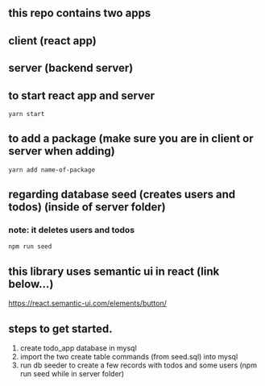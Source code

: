 ## this repo contains two apps

## client (react app)

## server (backend server)

## to start react app and server

```yarn start```

## to add a package (make sure you are in client or server when adding)

```yarn add name-of-package```

## regarding database seed (creates users and todos) (inside of server folder)
### note: it deletes users and todos

```npm run seed```

## this library uses semantic ui in react (link below...)

https://react.semantic-ui.com/elements/button/

## steps to get started.

1. create todo_app database in mysql
2. import the two create table commands (from seed.sql) into mysql
3. run db seeder to create a few records with todos and some users (npm run seed while in server folder)

